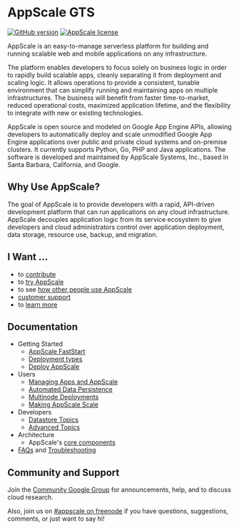 # AppScale GTS 

[![GitHub version](https://badge.fury.io/gh/AppScale%2Fappscale.svg)](http://badge.fury.io/gh/AppScale%2Fappscale)
[![AppScale license](https://img.shields.io/badge/license-Apache%202-blue.svg)](https://github.com/AppScale/appscale/blob/master/LICENSE)

AppScale is an easy-to-manage serverless platform for building and running scalable web and mobile applications on any infrastructure. 

The platform enables developers to focus solely on business logic in order to rapidly build scalable apps, cleanly separating it from deployment and scaling logic. It allows operations to provide a consistent, tunable environment that can simplify running and maintaining apps on multiple infrastructures. The business will benefit from faster time-to-market, reduced operational costs, maximized application lifetime, and the flexibility to integrate with new or existing technologies.

AppScale is open source and modeled on Google App Engine APIs, allowing developers to automatically deploy and scale unmodified Google App Engine applications over public and private cloud systems and on-premise clusters. It currently supports Python, Go, PHP and Java applications. The software is developed and maintained by AppScale Systems, Inc., based in Santa Barbara, California, and Google.


## Why Use AppScale?
The goal of AppScale is to provide developers with a rapid, API-driven development platform that can run applications on any cloud infrastructure. AppScale decouples application logic from its service ecosystem to give developers and cloud administrators control over application deployment, data storage, resource use, backup, and migration.


## I Want ...
* to [contribute](https://github.com/AppScale/appscale/wiki/Contribute%21)
* to [try AppScale](https://www.appscale.com/get-started/)
* to see [how other people use AppScale](https://www.appscale.com/why-appscale/)
* [customer support](https://www.appscale.com/products/appscale-customer-success/)
* to [learn more](https://github.com/AppScale/appscale/wiki)


## Documentation
* Getting Started
  * [AppScale FastStart](https://www.appscale.com/get-started/)
  * [Deployment types](https://www.appscale.com/get-started/deployment-types/)
  * [Deploy AppScale](https://www.appscale.com/get-started/deploy-appscale/)
* Users
  * [Managing Apps and AppScale](https://www.appscale.com/get-started/management/)
  * [Automated Data Persistence](https://github.com/AppScale/appscale/wiki/Automated-Data-Persistence)
  * [Multinode Deployments](https://github.com/AppScale/appscale/wiki/Distributed-Deployment)
  * [Making AppScale Scale](https://github.com/AppScale/appscale/wiki#making-appscale-scale)
* Developers
  * [Datastore Topics](https://github.com/AppScale/appscale/wiki#datastore-topics)
  * [Advanced Topics](https://github.com/AppScale/appscale/wiki#advanced-topics)
* Architecture
  * AppScale's [core components](https://github.com/AppScale/appscale/wiki#learn-about-appscale-core-components)
* [FAQs](https://github.com/AppScale/appscale/wiki/FAQs) and [Troubleshooting](https://github.com/AppScale/appscale/wiki/Troubleshooting)

## Community and Support
Join the [Community Google Group](http://groups.google.com/group/appscale_community) for announcements, help, and to discuss cloud research.

Also, join us on [#appscale on freenode](http://webchat.freenode.net/?channels=appscale&uio=d4) if you have questions, suggestions, comments, or just want to say hi!
